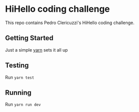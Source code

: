 # HiHello coding challenge

This repo contains Pedro Clericuzzi's HiHello coding challenge.

## Getting Started
Just a simple [yarn](https://classic.yarnpkg.com/lang/en/docs/getting-started/) sets it all up

## Testing
Run `yarn test`

## Running
Run `yarn run dev`